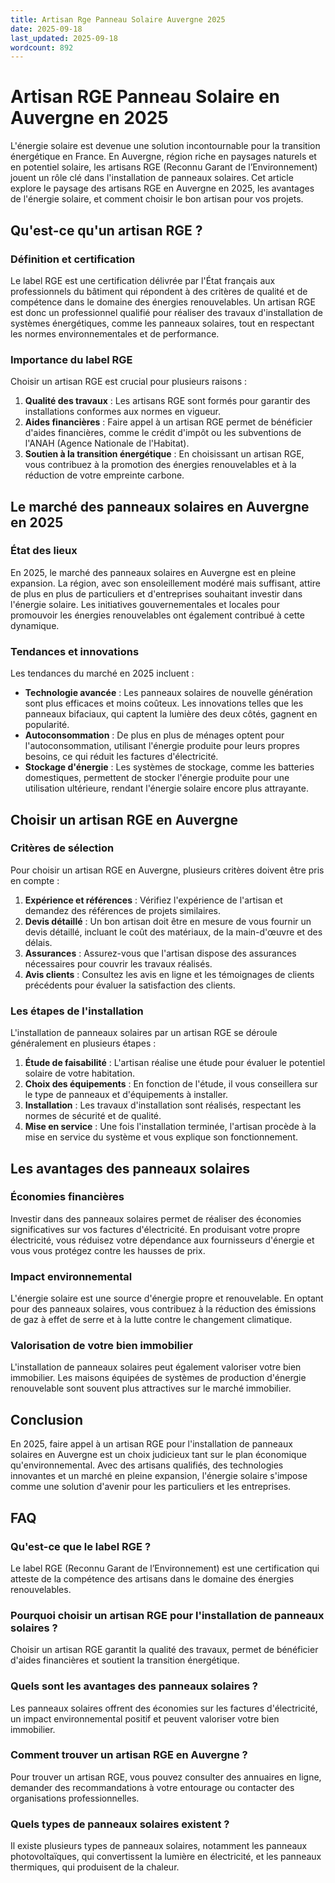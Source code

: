 ```yaml
---
title: Artisan Rge Panneau Solaire Auvergne 2025
date: 2025-09-18
last_updated: 2025-09-18
wordcount: 892
---
```


# Artisan RGE Panneau Solaire en Auvergne en 2025

L'énergie solaire est devenue une solution incontournable pour la transition énergétique en France. En Auvergne, région riche en paysages naturels et en potentiel solaire, les artisans RGE (Reconnu Garant de l’Environnement) jouent un rôle clé dans l'installation de panneaux solaires. Cet article explore le paysage des artisans RGE en Auvergne en 2025, les avantages de l'énergie solaire, et comment choisir le bon artisan pour vos projets.

## Qu'est-ce qu'un artisan RGE ?

### Définition et certification

Le label RGE est une certification délivrée par l'État français aux professionnels du bâtiment qui répondent à des critères de qualité et de compétence dans le domaine des énergies renouvelables. Un artisan RGE est donc un professionnel qualifié pour réaliser des travaux d'installation de systèmes énergétiques, comme les panneaux solaires, tout en respectant les normes environnementales et de performance.

### Importance du label RGE

Choisir un artisan RGE est crucial pour plusieurs raisons :

1. **Qualité des travaux** : Les artisans RGE sont formés pour garantir des installations conformes aux normes en vigueur.
2. **Aides financières** : Faire appel à un artisan RGE permet de bénéficier d'aides financières, comme le crédit d'impôt ou les subventions de l'ANAH (Agence Nationale de l'Habitat).
3. **Soutien à la transition énergétique** : En choisissant un artisan RGE, vous contribuez à la promotion des énergies renouvelables et à la réduction de votre empreinte carbone.

## Le marché des panneaux solaires en Auvergne en 2025

### État des lieux

En 2025, le marché des panneaux solaires en Auvergne est en pleine expansion. La région, avec son ensoleillement modéré mais suffisant, attire de plus en plus de particuliers et d'entreprises souhaitant investir dans l'énergie solaire. Les initiatives gouvernementales et locales pour promouvoir les énergies renouvelables ont également contribué à cette dynamique.

### Tendances et innovations

Les tendances du marché en 2025 incluent :

- **Technologie avancée** : Les panneaux solaires de nouvelle génération sont plus efficaces et moins coûteux. Les innovations telles que les panneaux bifaciaux, qui captent la lumière des deux côtés, gagnent en popularité.
- **Autoconsommation** : De plus en plus de ménages optent pour l'autoconsommation, utilisant l'énergie produite pour leurs propres besoins, ce qui réduit les factures d'électricité.
- **Stockage d'énergie** : Les systèmes de stockage, comme les batteries domestiques, permettent de stocker l'énergie produite pour une utilisation ultérieure, rendant l'énergie solaire encore plus attrayante.

## Choisir un artisan RGE en Auvergne

### Critères de sélection

Pour choisir un artisan RGE en Auvergne, plusieurs critères doivent être pris en compte :

1. **Expérience et références** : Vérifiez l'expérience de l'artisan et demandez des références de projets similaires.
2. **Devis détaillé** : Un bon artisan doit être en mesure de vous fournir un devis détaillé, incluant le coût des matériaux, de la main-d'œuvre et des délais.
3. **Assurances** : Assurez-vous que l'artisan dispose des assurances nécessaires pour couvrir les travaux réalisés.
4. **Avis clients** : Consultez les avis en ligne et les témoignages de clients précédents pour évaluer la satisfaction des clients.

### Les étapes de l'installation

L'installation de panneaux solaires par un artisan RGE se déroule généralement en plusieurs étapes :

1. **Étude de faisabilité** : L'artisan réalise une étude pour évaluer le potentiel solaire de votre habitation.
2. **Choix des équipements** : En fonction de l'étude, il vous conseillera sur le type de panneaux et d'équipements à installer.
3. **Installation** : Les travaux d'installation sont réalisés, respectant les normes de sécurité et de qualité.
4. **Mise en service** : Une fois l'installation terminée, l'artisan procède à la mise en service du système et vous explique son fonctionnement.

## Les avantages des panneaux solaires

### Économies financières

Investir dans des panneaux solaires permet de réaliser des économies significatives sur vos factures d'électricité. En produisant votre propre électricité, vous réduisez votre dépendance aux fournisseurs d'énergie et vous vous protégez contre les hausses de prix.

### Impact environnemental

L'énergie solaire est une source d'énergie propre et renouvelable. En optant pour des panneaux solaires, vous contribuez à la réduction des émissions de gaz à effet de serre et à la lutte contre le changement climatique.

### Valorisation de votre bien immobilier

L'installation de panneaux solaires peut également valoriser votre bien immobilier. Les maisons équipées de systèmes de production d'énergie renouvelable sont souvent plus attractives sur le marché immobilier.

## Conclusion

En 2025, faire appel à un artisan RGE pour l'installation de panneaux solaires en Auvergne est un choix judicieux tant sur le plan économique qu'environnemental. Avec des artisans qualifiés, des technologies innovantes et un marché en pleine expansion, l'énergie solaire s'impose comme une solution d'avenir pour les particuliers et les entreprises.

## FAQ

### Qu'est-ce que le label RGE ?

Le label RGE (Reconnu Garant de l’Environnement) est une certification qui atteste de la compétence des artisans dans le domaine des énergies renouvelables.

### Pourquoi choisir un artisan RGE pour l'installation de panneaux solaires ?

Choisir un artisan RGE garantit la qualité des travaux, permet de bénéficier d'aides financières et soutient la transition énergétique.

### Quels sont les avantages des panneaux solaires ?

Les panneaux solaires offrent des économies sur les factures d'électricité, un impact environnemental positif et peuvent valoriser votre bien immobilier.

### Comment trouver un artisan RGE en Auvergne ?

Pour trouver un artisan RGE, vous pouvez consulter des annuaires en ligne, demander des recommandations à votre entourage ou contacter des organisations professionnelles.

### Quels types de panneaux solaires existent ?

Il existe plusieurs types de panneaux solaires, notamment les panneaux photovoltaïques, qui convertissent la lumière en électricité, et les panneaux thermiques, qui produisent de la chaleur.